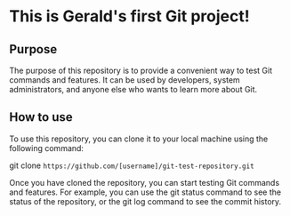 # This is Gerald's first Git project!

## Purpose

The purpose of this repository is to provide a convenient way to test Git commands and features. It can be used by developers, system administrators, and anyone else who wants to learn more about Git.

## How to use

To use this repository, you can clone it to your local machine using the following command:

git clone ```https://github.com/[username]/git-test-repository.git```

Once you have cloned the repository, you can start testing Git commands and features. For example, you can use the git status command to see the status of the repository, or the git log command to see the commit history.
